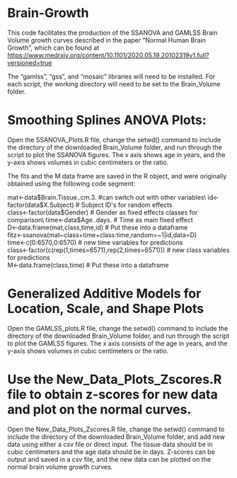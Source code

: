 # Brain-Growth

This code facilitates the production of the SSANOVA and GAMLSS Brain Volume growth curves described in the paper “Normal Human Brain Growth”, which can be found  at
https://www.medrxiv.org/content/10.1101/2020.05.19.20102319v1.full?versioned=true

The “gamlss”, “gss”, and “mosaic” libraries will need to be installed.  For each script, the working directory will need to be set to the Brain_Volume folder.

# Smoothing Splines ANOVA Plots:

Open the SSANOVA_Plots.R file, change the setwd() command to include the directory of the downloaded Brain_Volume folder, and run through the script to plot the SSANOVA figures.  The x axis shows age in years, and the y-axis shows volumes in cubic centimeters or the ratio.

The fits and the M data frame are saved in the R object, and were originally obtained using the following code segment:

  mat<-data$Brain.Tissue..cm.3. #can switch out with other variables\
  id<-factor(data$X.Subject) # Subject ID's for random effects\
  class<-factor(data$Gender) # Gender as fixed effects classes for comparison\
  time<-data$Age..days. # Time as main fixed effect\
  D<-data.frame(mat,class,time,id) # Put these into a dataframe\
  fitz<-ssanova(mat~class+time+class:time,random=~1|id,data=D)\
  time<-c(0:6570,0:6570) # new time variables for predictions\
  class<-factor(c(rep(1,times=6571),rep(2,times=6571))) # new class variables for predictions\
  M<-data.frame(class,time) # Put these into a dataframe

# Generalized Additive Models for Location, Scale, and Shape Plots

Open the GAMLSS_plots.R file, change the setwd() command to include the directory of the downloaded Brain_Volume folder, and run through the script to plot the GAMLSS figures.  The x axis consists of the age in years, and the y-axis shows volumes in cubic centimeters or the ratio.

# Use the New_Data_Plots_Zscores.R file to obtain z-scores for new data and plot on the normal curves.

Open the New_Data_Plots_Zscores.R file, change the setwd() command to include the directory of the downloaded Brain_Volume folder, and add new data using either a csv file or direct input.  The tissue data should be in cubic centimeters and the age data should be in days.  Z-scores can be output and saved in a csv file, and the new data can be plotted on the normal brain volume growth curves.


